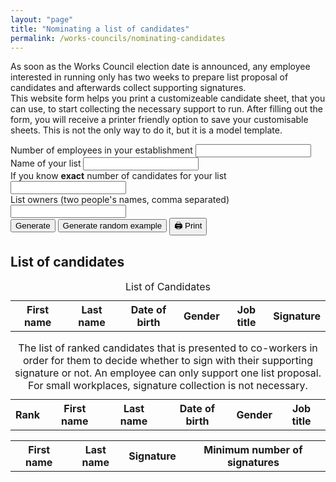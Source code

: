 ```yaml
---
layout: "page"
title: "Nominating a list of candidates"
permalink: /works-councils/nominating-candidates
---
```

As soon as the Works Council election date is announced, any employee interested in running only has two weeks to prepare list proposal of candidates and afterwards collect supporting signatures.
<br>This website form helps you print a customizeable candidate sheet, that you can use, to start collecting the necessary support to run. After filling out the form, you will receive a printer friendly option to save your customisable sheets. This is not the only way to do it, but it is a model template.

<div class="social-links">
  <div class="control">
    <label for="employee_count">Number of employees in your establishment</label>
    <input id="employee_count" type="number" min="1" required/>
  </div>
  <div class="control">
    <label for="list_name">Name of your list</label>
    <input id="list_name"/>
  </div>
  <div class="control">
    <label for="candidate_count">If you know <b>exact</b> number of candidates for your list</label>
    <input id="candidate_count" type="number" min="1"/>
  </div>
  <div class="control">
    <label for="list_owners">List owners (two people's names, comma separated)</label>
    <input id="list_owners" />
  </div>
  <button class="submit subscribe-button"       onclick="handleTemplateGeneratorFormSubmit()" >Generate
  </button>
  <button class="submit subscribe-button" onclick="handleTemplateGeneratorExampleFormSubmit()" >Generate random example
  </button>
  <button onClick="window.print()" class="submit subscribe-button">🖨 Print
  </button>
</div>

<div id="works_council_size"></div>

## List of candidates
<div class="page-break">
  <table id=candidate_table>
  <caption>List of Candidates</caption>
    <tr>
      <th scope="col">First name</th>
      <th scope="col">Last name</th>
      <th scope="col">Date of birth</th>
      <th scope="col">Gender</th>
      <th scope="col">Job title</th>
      <th scope="col">Signature</th>
    </tr>
    <tbody id="candidates_id"></tbody>
  </table>
</div>
<table id="signature_candidate_table">
  <caption>The list of ranked candidates that is presented to co-workers in order for them to decide whether to sign with their supporting signature or not. An employee can only support one list proposal. For small workplaces, signature collection is not necessary.</caption>
  <tr>
    <th scope="col">Rank</th>
    <th scope="col">First name</th>
    <th scope="col">Last name</th>
    <th scope="col">Date of birth</th>
    <th scope="col">Gender</th>
    <th scope="col">Job title</th>
  </tr>
  <tbody id="signatures_candidate_id"></tbody>
</table>
<table id="supporter_signature_table">
  <tr>
    <th scope="col">First name</th>
    <th scope="col">Last name</th>
    <th scope="col">Signature</th>
    <th scope="col">Minimum number of signatures</th>
  </tr>
  <tbody id="signatures_id"></tbody>
</table>
